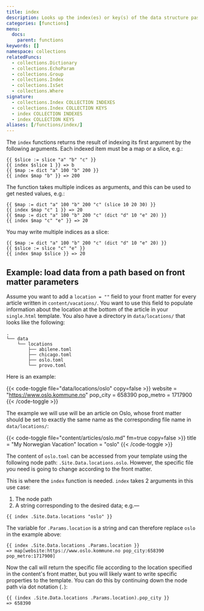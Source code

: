 ```yaml
---
title: index
description: Looks up the index(es) or key(s) of the data structure passed into it.
categories: [functions]
menu:
  docs:
    parent: functions
keywords: []
namespace: collections
relatedFuncs:
  - collections.Dictionary
  - collections.EchoParam
  - collections.Group
  - collections.Index
  - collections.IsSet
  - collections.Where
signature:
  - collections.Index COLLECTION INDEXES
  - collections.Index COLLECTION KEYS
  - index COLLECTION INDEXES
  - index COLLECTION KEYS
aliases: [/functions/index/]
---
```


The `index` functions returns the result of indexing its first argument by the following arguments. Each indexed item must be a map or a slice, e.g.:

```go-text-template
{{ $slice := slice "a" "b" "c" }}
{{ index $slice 1 }} => b
{{ $map := dict "a" 100 "b" 200 }}
{{ index $map "b" }} => 200
```

The function takes multiple indices as arguments, and this can be used to get nested values, e.g.:

```go-text-template
{{ $map := dict "a" 100 "b" 200 "c" (slice 10 20 30) }}
{{ index $map "c" 1 }} => 20
{{ $map := dict "a" 100 "b" 200 "c" (dict "d" 10 "e" 20) }}
{{ index $map "c" "e" }} => 20
```

You may write multiple indices as a slice:

```go-text-template
{{ $map := dict "a" 100 "b" 200 "c" (dict "d" 10 "e" 20) }}
{{ $slice := slice "c" "e" }}
{{ index $map $slice }} => 20
```

## Example: load data from a path based on front matter parameters

Assume you want to add a `location = ""` field to your front matter for every article written in `content/vacations/`. You want to use this field to populate information about the location at the bottom of the article in your `single.html` template. You also have a directory in `data/locations/` that looks like the following:

```
.
└── data
    └── locations
        ├── abilene.toml
        ├── chicago.toml
        ├── oslo.toml
        └── provo.toml
```

Here is an example:

{{< code-toggle file="data/locations/oslo" copy=false >}}
website = "https://www.oslo.kommune.no"
pop_city = 658390
pop_metro = 1717900
{{< /code-toggle >}}

The example we will use will be an article on Oslo, whose front matter should be set to exactly the same name as the corresponding file name in `data/locations/`:

{{< code-toggle file="content/articles/oslo.md" fm=true copy=false >}}
title = "My Norwegian Vacation"
location = "oslo"
{{< /code-toggle >}}

The content of `oslo.toml` can be accessed from your template using the following node path: `.Site.Data.locations.oslo`. However, the specific file you need is going to change according to the front matter.

This is where the `index` function is needed. `index` takes 2 arguments in this use case:

1. The node path
2. A string corresponding to the desired data; e.g.&mdash;

```go-html-template
{{ index .Site.Data.locations "oslo" }}
```

The variable for `.Params.location` is a string and can therefore replace `oslo` in the example above:

```go-html-template
{{ index .Site.Data.locations .Params.location }}
=> map[website:https://www.oslo.kommune.no pop_city:658390 pop_metro:1717900]
```

Now the call will return the specific file according to the location specified in the content's front matter, but you will likely want to write specific properties to the template. You can do this by continuing down the node path via dot notation (`.`):

```go-html-template
{{ (index .Site.Data.locations .Params.location).pop_city }}
=> 658390
```
